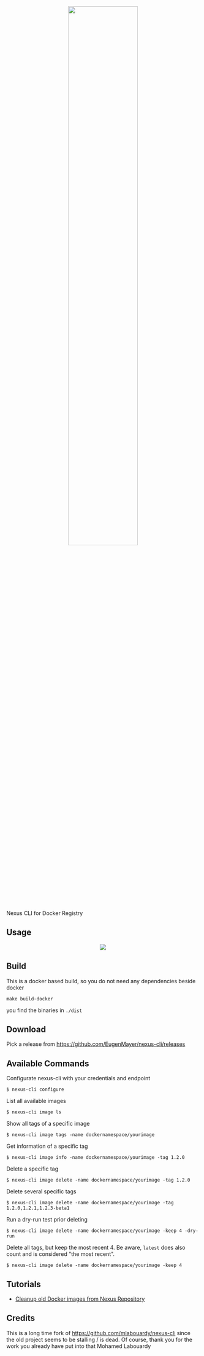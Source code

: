 <div align="center">
<img src="logo.png" width="60%"/>
</div>

Nexus CLI for Docker Registry

## Usage

<div align="center">
<img src="example.png"/>
</div>

## Build

This is a docker based build, so you do not need any dependencies beside docker

```console
make build-docker
```

you find the binaries in `./dist`

## Download

Pick a release from https://github.com/EugenMayer/nexus-cli/releases

## Available Commands

Configurate nexus-cli with your credentials and endpoint
```
$ nexus-cli configure
```

List all available images
```
$ nexus-cli image ls
```

Show all tags of a specific image
```
$ nexus-cli image tags -name dockernamespace/yourimage
```

Get information of a specific tag
```
$ nexus-cli image info -name dockernamespace/yourimage -tag 1.2.0
```

Delete a specific tag
```
$ nexus-cli image delete -name dockernamespace/yourimage -tag 1.2.0
```

Delete several specific tags
```
$ nexus-cli image delete -name dockernamespace/yourimage -tag 1.2.0,1.2.1,1.2.3-beta1
```

Run a dry-run test prior deleting
```
$ nexus-cli image delete -name dockernamespace/yourimage -keep 4 -dry-run
```


Delete all tags, but keep the most recent 4. Be aware, `latest` does also count and is considered "the most recent".
```
$ nexus-cli image delete -name dockernamespace/yourimage -keep 4
```




## Tutorials

* [Cleanup old Docker images from Nexus Repository](http://www.blog.labouardy.com/cleanup-old-docker-images-from-nexus-repository/)

## Credits

This is a long time fork of https://github.com/mlabouardy/nexus-cli since the old project seems to be stalling / is dead.
Of course, thank you for the work you already have put into that Mohamed Labouardy
